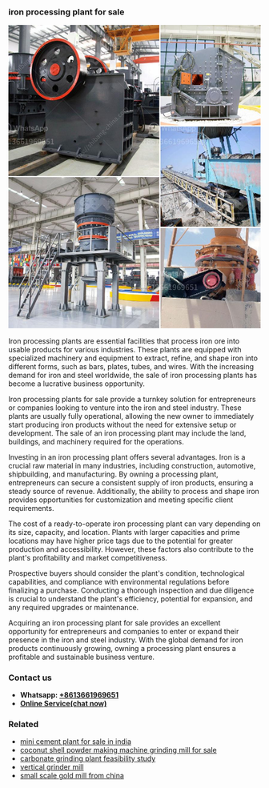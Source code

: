 <h3>iron processing plant for sale</h3><img src='1708408241.jpg' alt=''><p>Iron processing plants are essential facilities that process iron ore into usable products for various industries. These plants are equipped with specialized machinery and equipment to extract, refine, and shape iron into different forms, such as bars, plates, tubes, and wires. With the increasing demand for iron and steel worldwide, the sale of iron processing plants has become a lucrative business opportunity.</p><p>Iron processing plants for sale provide a turnkey solution for entrepreneurs or companies looking to venture into the iron and steel industry. These plants are usually fully operational, allowing the new owner to immediately start producing iron products without the need for extensive setup or development. The sale of an iron processing plant may include the land, buildings, and machinery required for the operations.</p><p>Investing in an iron processing plant offers several advantages. Iron is a crucial raw material in many industries, including construction, automotive, shipbuilding, and manufacturing. By owning a processing plant, entrepreneurs can secure a consistent supply of iron products, ensuring a steady source of revenue. Additionally, the ability to process and shape iron provides opportunities for customization and meeting specific client requirements.</p><p>The cost of a ready-to-operate iron processing plant can vary depending on its size, capacity, and location. Plants with larger capacities and prime locations may have higher price tags due to the potential for greater production and accessibility. However, these factors also contribute to the plant's profitability and market competitiveness.</p><p>Prospective buyers should consider the plant's condition, technological capabilities, and compliance with environmental regulations before finalizing a purchase. Conducting a thorough inspection and due diligence is crucial to understand the plant's efficiency, potential for expansion, and any required upgrades or maintenance.</p><p>Acquiring an iron processing plant for sale provides an excellent opportunity for entrepreneurs and companies to enter or expand their presence in the iron and steel industry. With the global demand for iron products continuously growing, owning a processing plant ensures a profitable and sustainable business venture.</p><h3>Contact us</h3><ul><li><strong>Whatsapp:&nbsp;<a href="https://wa.me/8613661969651">+8613661969651</a></strong></li><li><a href="https://swt.shibang-china.com/?git&amp;zhl&amp;iron processing plant for sale"><strong>Online Service(chat now)</strong></a></li></ul><h3>Related</h3><ul><li><a href='mini cement plant for sale in india.md'>mini cement plant for sale in india</a></li><li><a href='coconut shell powder making machine grinding mill for sale.md'>coconut shell powder making machine grinding mill for sale</a></li><li><a href='carbonate grinding plant feasibility study.md'>carbonate grinding plant feasibility study</a></li><li><a href='vertical grinder mill.md'>vertical grinder mill</a></li><li><a href='small scale gold mill from china.md'>small scale gold mill from china</a></li></ul>